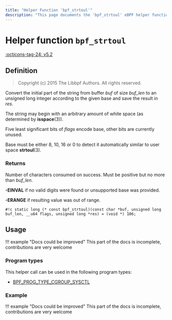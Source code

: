 ```yaml
---
title: "Helper Function 'bpf_strtoul'"
description: "This page documents the 'bpf_strtoul' eBPF helper function, including its definition, usage, program types that can use it, and examples."
---
```

# Helper function `bpf_strtoul`

<!-- [FEATURE_TAG](bpf_strtoul) -->
[:octicons-tag-24: v5.2](https://github.com/torvalds/linux/commit/d7a4cb9b6705a89937d12c8158a35a3145dc967a)
<!-- [/FEATURE_TAG] -->

## Definition

> Copyright (c) 2015 The Libbpf Authors. All rights reserved.


<!-- [HELPER_FUNC_DEF] -->
Convert the initial part of the string from buffer _buf_ of size _buf_len_ to an unsigned long integer according to the given base and save the result in _res_.

The string may begin with an arbitrary amount of white space (as determined by **isspace**(3)).

Five least significant bits of _flags_ encode base, other bits are currently unused.

Base must be either 8, 10, 16 or 0 to detect it automatically similar to user space **strtoul**(3).

### Returns

Number of characters consumed on success. Must be positive but no more than _buf_len_.

**-EINVAL** if no valid digits were found or unsupported base was provided.

**-ERANGE** if resulting value was out of range.

`#!c static long (* const bpf_strtoul)(const char *buf, unsigned long buf_len, __u64 flags, unsigned long *res) = (void *) 106;`
<!-- [/HELPER_FUNC_DEF] -->

## Usage

!!! example "Docs could be improved"
    This part of the docs is incomplete, contributions are very welcome

### Program types

This helper call can be used in the following program types:

<!-- DO NOT EDIT MANUALLY -->
<!-- [HELPER_FUNC_PROG_REF] -->
 * [BPF_PROG_TYPE_CGROUP_SYSCTL](../program-type/BPF_PROG_TYPE_CGROUP_SYSCTL.md)
<!-- [/HELPER_FUNC_PROG_REF] -->

### Example

!!! example "Docs could be improved"
    This part of the docs is incomplete, contributions are very welcome
